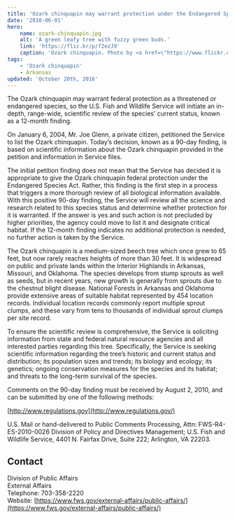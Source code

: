 ```yaml
---
title: 'Ozark chinquapin may warrant protection under the Endangered Species Act'
date: '2010-06-01'
hero:
    name: ozark-chinquapin.jpg
    alt: 'A green leafy tree with fuzzy green buds.'
    link: 'https://flic.kr/p/fZezJ9'
    caption: 'Ozark chinquapin. Photo by <a href=\"https://www.flickr.com/photos/cafnr/\" target=\"_blank\">CAFNR</a> <a href=\"https://creativecommons.org/licenses/by-nc/2.0/\" target=\"_blank\">CC BY-NC 2.0</a>.'
tags:
    - 'Ozark chinquapin'
    - Arkansas
updated: 'October 20th, 2016'
---
```


The Ozark chinquapin may warrant federal protection as a threatened or endangered species, so the U.S. Fish and Wildlife Service will initiate an in-depth, range-wide, scientific review of the species’ current status, known as a 12-month finding.

On January 6, 2004, Mr. Joe Glenn, a private citizen, petitioned the Service to list the Ozark chinquapin. Today’s decision, known as a 90-day finding, is based on scientific information about the Ozark chinquapin provided in the petition and information in Service files.

The initial petition finding does not mean that the Service has decided it is appropriate to give the Ozark chinquapin federal protection under the Endangered Species Act. Rather, this finding is the first step in a process that triggers a more thorough review of all biological information available. With this positive 90-day finding, the Service will review all the science and research related to this species status and determine whether protection for it is warranted. If the answer is yes and such action is not precluded by higher priorities, the agency could move to list it and designate critical habitat. If the 12-month finding indicates no additional protection is needed, no further action is taken by the Service.

The Ozark chinquapin is a medium-sized beech tree which once grew to 65 feet, but now rarely reaches heights of more than 30 feet. It is widespread on public and private lands within the Interior Highlands in Arkansas, Missouri, and Oklahoma. The species develops from stump sprouts as well as seeds, but in recent years, new growth is generally from sprouts due to the chestnut blight disease. National Forests in Arkansas and Oklahoma provide extensive areas of suitable habitat represented by 454 location records. Individual location records commonly report multiple sprout clumps, and these vary from tens to thousands of individual sprout clumps per site record.

To ensure the scientific review is comprehensive, the Service is soliciting information from state and federal natural resource agencies and all interested parties regarding this tree. Specifically, the Service is seeking scientific information regarding the tree’s historic and current status and distribution; its population sizes and trends; its biology and ecology; its genetics; ongoing conservation measures for the species and its habitat; and threats to the long-term survival of the species.

Comments on the 90-day finding must be received by August 2, 2010, and can be submitted by one of the following methods:

[http://www.regulations.gov](http://www.regulations.gov/)

U.S. Mail or hand-delivered to Public Comments Processing, Attn: FWS-R4-ES-2010-0026 Division of Policy and Directives Management; U.S. Fish and Wildlife Service, 4401 N. Fairfax Drive, Suite 222; Arlington, VA 22203.

## Contact

Division of Public Affairs  
External Affairs  
Telephone: 703-358-2220  
Website: [https://www.fws.gov/external-affairs/public-affairs/](https://www.fws.gov/external-affairs/public-affairs/)
